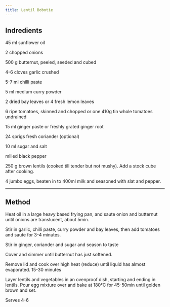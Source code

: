 ```yaml
---
title: Lentil Bobotie
---
```


## Indredients

45 ml sunflower oil

2 chopped onions

500 g butternut, peeled, seeded and cubed

4-6 cloves garlic crushed

5-7 ml chilli paste

5 ml medium curry powder

2 dried bay leaves or 4 fresh lemon leaves

6 ripe tomatoes, skinned and chopped or one 410g tin whole tomatoes undrained

15 ml ginger paste or freshly grated ginger root

24 sprigs fresh coriander (optional)

10 ml sugar and salt

milled black pepper

250 g brown lentils (cooked till tender but not mushy). Add a stock cube after cooking.

4 jumbo eggs, beaten in to 400ml milk and seasoned with slat and pepper.

---

## Method
Heat oil in a large heavy based frying pan, and saute onion and butternut until onions are translucent, about 5min.

Stir in garlic, chilli paste, curry powder and bay leaves, then add tomatoes and saute for 3-4 minutes.

Stir in ginger, coriander and sugar and season to taste

Cover and simmer until butternut has just softened.

Remove lid and cook over high heat (reduce) until liquid has almost evaporated.
15-30 minutes

Layer lentils and vegetables in an ovenproof dish, starting and ending in lentils.
Pour egg mixture over and bake at 180℃ for 45-50min until golden brown and set.

Serves 4-6
